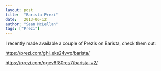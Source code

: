 ```yaml
---
layout: post
title:  "Barista Prezi"
date:   2013-06-12
author: "Sean McLellan"
tags: ["Prezi"]
---
```


I recently made available a couple of Prezis on Barista, check them out:

https://prezi.com/ghi_eks24vvq/barista/

https://prezi.com/qgev6f80rcs7/barista-v2/
